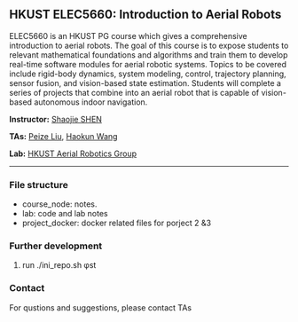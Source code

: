 ## HKUST ELEC5660: Introduction to Aerial Robots

ELEC5660 is an HKUST PG course which gives a comprehensive introduction to aerial robots. The goal of this course is to expose students to relevant mathematical foundations and algorithms and train them to develop real-time software modules for aerial robotic systems. Topics to be covered include rigid-body dynamics, system modeling, control, trajectory planning, sensor fusion, and vision-based state estimation. Students will complete a series of projects that combine into an aerial robot that is capable of vision-based autonomous indoor navigation.

**Instructor:** [Shaojie SHEN](http://www.ece.ust.hk/ece.php/profile/facultydetail/eeshaojie)

**TAs:** [Peize Liu](), [Haokun Wang](hwangeh@connect.ust.hk)

**Lab:** [HKUST Aerial Robotics Group](http://uav.ust.hk)

---

### File structure

* course_node: notes.
* lab: code and lab notes
* project_docker: docker related files for porject 2 &3

### Further development

1. run ./ini_repo.sh  φst

### Contact

For qustions and suggestions, please contact TAs
